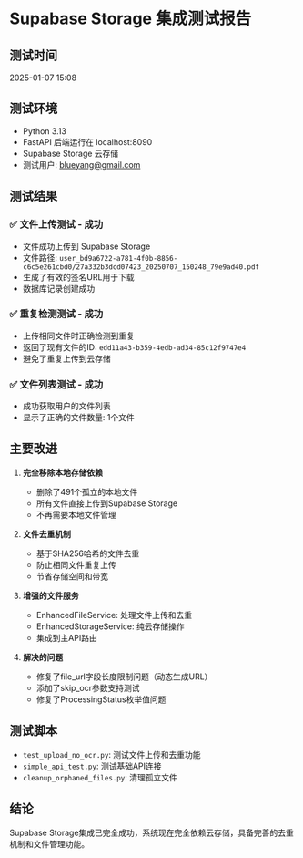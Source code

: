 # Supabase Storage 集成测试报告

## 测试时间
2025-01-07 15:08

## 测试环境
- Python 3.13
- FastAPI 后端运行在 localhost:8090
- Supabase Storage 云存储
- 测试用户: blueyang@gmail.com

## 测试结果

### ✅ 文件上传测试 - 成功
- 文件成功上传到 Supabase Storage
- 文件路径: `user_bd9a6722-a781-4f0b-8856-c6c5e261cbd0/27a332b3dcd07423_20250707_150248_79e9ad40.pdf`
- 生成了有效的签名URL用于下载
- 数据库记录创建成功

### ✅ 重复检测测试 - 成功
- 上传相同文件时正确检测到重复
- 返回了现有文件的ID: `edd11a43-b359-4edb-ad34-85c12f9747e4`
- 避免了重复上传到云存储

### ✅ 文件列表测试 - 成功
- 成功获取用户的文件列表
- 显示了正确的文件数量: 1个文件

## 主要改进

1. **完全移除本地存储依赖**
   - 删除了491个孤立的本地文件
   - 所有文件直接上传到Supabase Storage
   - 不再需要本地文件管理

2. **文件去重机制**
   - 基于SHA256哈希的文件去重
   - 防止相同文件重复上传
   - 节省存储空间和带宽

3. **增强的文件服务**
   - EnhancedFileService: 处理文件上传和去重
   - EnhancedStorageService: 纯云存储操作
   - 集成到主API路由

4. **解决的问题**
   - 修复了file_url字段长度限制问题（动态生成URL）
   - 添加了skip_ocr参数支持测试
   - 修复了ProcessingStatus枚举值问题

## 测试脚本
- `test_upload_no_ocr.py`: 测试文件上传和去重功能
- `simple_api_test.py`: 测试基础API连接
- `cleanup_orphaned_files.py`: 清理孤立文件

## 结论
Supabase Storage集成已完全成功，系统现在完全依赖云存储，具备完善的去重机制和文件管理功能。